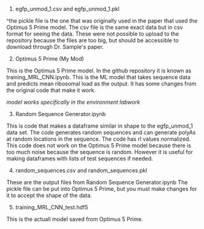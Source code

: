 1. egfp_unmod_1.csv and egfp_unmod_1.pkl

^the pickle file is the one that was originally used in the paper that used the Optimus 5 Prime model.
The csv file is the same exact data but in csv format for seeing the data. These were not possible to upload to the repository because the files are too big, but should be accessible to download through Dr. Sample's paper.

2. Optimus 5 Prime (My Mod)

This is the Optimus 5 Prime model. In the github repository it is known as training_MRL_CNN.ipynb.
This is the ML model that takes sequence data and predicts mean ribosomal load as the output.
It has some changes from the original code that make it work.

*model works specifically in the environment labwork*


3. Random Sequence Generator.ipynb

This is code that makes a dataframe similar in shape to the egfp_unmod_1 data set.
The code generates random sequences and can generate polyAs at random locations in the sequence.
The code has rl values normalized. 
This code does not work on the Optimus 5 Prime model because there is too much noise because the sequence is random.
However it is useful for making dataframes with lists of test sequences if needed.

4. random_sequences.csv and random_sequences.pkl

These are the output files from Random Sequence Generator.ipynb
The pickle file can be put into Optimus 5 Prime, but you must make changes for it to accept the shape of the data.

5. training_MRL_CNN_test.hdf5

This is the actuall model saved from Optimus 5 Prime.
